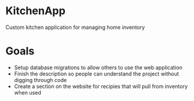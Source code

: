 # KitchenApp
Custom kitchen application for managing home inventory

# Goals
- Setup database migrations to allow others to use the web application
- Finish the description so people can understand the project without digging through code
- Create a section on the website for recipies that will pull from inventory when used
